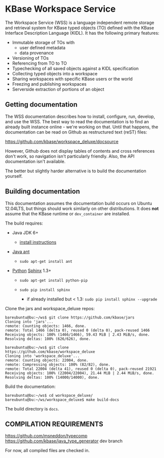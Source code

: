 KBase Workspace Service
=======================

The Workspace Service (WSS) is a language independent remote storage
and retrieval system for KBase typed objects (TO) defined with the KBase
Interface Description Language (KIDL). It has the following primary features:

* Immutable storage of TOs with
  * user defined metadata 
  * data provenance
* Versioning of TOs
* Referencing from TO to TO
* Typechecking of all saved objects against a KIDL specification
* Collecting typed objects into a workspace
* Sharing workspaces with specific KBase users or the world
* Freezing and publishing workspaces
* Serverside extraction of portions of an object

Getting documentation
---------------------

The WSS documentation describes how to install, configure, run, develop, and
use the WSS. The best way to read the documentation is to find an already built
instance online - we're working on that. Until that happens, the documentation
can be read on Github as restructured text (reST) files:

https://github.com/kbase/workspace_deluxe/docsource

However, Github does not display tables of contents and cross references don't
work, so navigation isn't particularly friendly. Also, the API documentation
isn't available.

The better but slightly harder alternative is to build the documentation
yourself.

Building documentation
----------------------

This documentation assumes the documentation build occurs on Ubuntu 12.04LTS,
but things should work similarly on other distributions. It does **not**
assume that the KBase runtime or `dev_container` are installed.

The build requires:

* Java JDK 6+

  * [install instructions](https://www.digitalocean.com/community/tutorials/how-to-install-java-on-ubuntu-with-apt-get)
  
* [Java ant](http://ant.apache.org)

  * `sudo apt-get install ant`
  
* [Python](https://www.python.org) [Sphinx](http://sphinx-doc.org/) 1.3+

  * `sudo apt-get install python-pip`
  * `sudo pip install sphinx`
  
    * if already installed but < 1.3: `sudo pip install sphinx --upgrade`

Clone the jars and workspace_deluxe repos:

    bareubuntu@bu:~/ws$ git clone https://github.com/kbase/jars
    Cloning into 'jars'...
    remote: Counting objects: 1466, done.
    remote: Total 1466 (delta 0), reused 0 (delta 0), pack-reused 1466
    Receiving objects: 100% (1466/1466), 59.43 MiB | 2.43 MiB/s, done.
    Resolving deltas: 100% (626/626), done.

    bareubuntu@bu:~/ws$ git clone https://github.com/kbase/workspace_deluxe
    Cloning into 'workspace_deluxe'...
    remote: Counting objects: 22004, done.
    remote: Compressing objects: 100% (82/82), done.
    remote: Total 22004 (delta 41), reused 0 (delta 0), pack-reused 21921
    Receiving objects: 100% (22004/22004), 21.44 MiB | 2.44 MiB/s, done.
    Resolving deltas: 100% (14000/14000), done.
    
Build the documentation:

    bareubuntu@bu:~/ws$ cd workspace_deluxe/
    bareubuntu@bu:~/ws/workspace_deluxe$ make build-docs
    
The build directory is `docs`.

COMPILATION REQUIREMENTS
-------------------------
https://github.com/msneddon/typecomp  
https://github.com/kbase/java_type_generator dev branch  

For now, all compiled files are checked in.